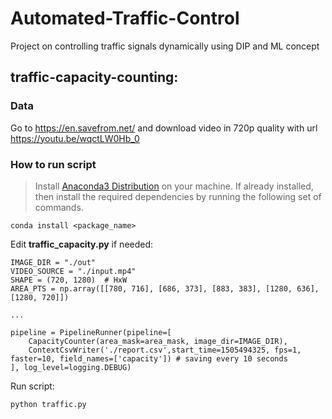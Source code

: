 # Automated-Traffic-Control
Project on controlling traffic signals dynamically using DIP and ML concept

## traffic-capacity-counting:

### Data
Go to https://en.savefrom.net/ and download video in 720p quality with url https://youtu.be/wqctLW0Hb_0

### How to run script
> Install [Anaconda3 Distribution](https://www.anaconda.com/distribution/) on your machine. 
> If already installed, then install the required dependencies by running the following set of commands.
```
conda install <package_name>
```

Edit **traffic_capacity.py** if needed:
```
IMAGE_DIR = "./out"
VIDEO_SOURCE = "./input.mp4"
SHAPE = (720, 1280)  # HxW
AREA_PTS = np.array([[780, 716], [686, 373], [883, 383], [1280, 636], [1280, 720]]) 

...

pipeline = PipelineRunner(pipeline=[
    CapacityCounter(area_mask=area_mask, image_dir=IMAGE_DIR),
    ContextCsvWriter('./report.csv',start_time=1505494325, fps=1, faster=10, field_names=['capacity']) # saving every 10 seconds
], log_level=logging.DEBUG)
```
Run script:
```
python traffic.py
```
